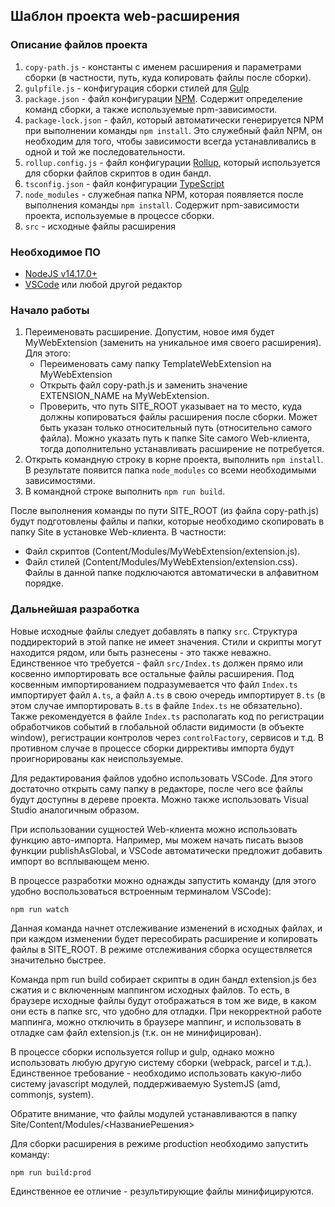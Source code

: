 ﻿## Шаблон проекта web-расширения


### Описание файлов проекта

1) `copy-path.js` - константы с именем расширения и параметрами сборки (в частности, путь, куда копировать файлы после сборки).
2) `gulpfile.js` - конфигурация сборки стилей для [Gulp](https://ru.wikipedia.org/wiki/Gulp)
3) `package.json` - файл конфигурации [NPM](https://medium.com/devschacht/node-hero-chapter-2-f04fec8182f0). Содержит определение команд сборки, а также используемые npm-зависимости.
4) `package-lock.json` - файл, который автоматически генерируется NPM при выполнении команды `npm install`. Это служебный файл NPM, он необходим для того, чтобы зависимости всегда устанавливались в одной и той же последовательности.
5) `rollup.config.js` - файл конфигурации [Rollup](https://habr.com/post/331412/), который используется для сборки файлов скриптов в один бандл.
6) `tsconfig.json` - файл конфигурации [TypeScript](https://ru.wikipedia.org/wiki/TypeScript)
7) `node_modules` - служебная папка NPM, которая появляется после выполнения команды `npm install`. Содержит npm-зависимости проекта, используемые в процессе сборки.
8) `src` - исходные файлы расширения

### Необходимое ПО

* [NodeJS v14.17.0+](https://nodejs.org/en/)
* [VSCode](https://code.visualstudio.com/) или любой другой редактор

### Начало работы

1. Переименовать расширение. Допустим, новое имя будет MyWebExtension (заменить на уникальное имя своего расширения). Для этого:
	- Переименовать саму папку TemplateWebExtension  на MyWebExtension
	- Открыть файл copy-path.js и заменить значение EXTENSION_NAME на MyWebExtension.
	- Проверить, что путь SITE_ROOT указывает на то место, куда должны копироваться файлы расширения после сборки. Может быть указан только относительный путь (относительно самого файла). Можно указать путь к папке Site самого Web-клиента, тогда дополнительно устанавливать расширение не потребуется.
2. Открыть командную строку в корне проекта, выполнить `npm install`. В результате появится папка `node_modules` со всеми необходимыми зависимостями.
3. В командной строке выполнить `npm run build`. 

После выполнения команды по пути SITE_ROOT (из файла copy-path.js) будут подготовлены файлы и папки, которые необходимо скопировать в папку Site в установке Web-клиента. В частности:
- Файл скриптов (Content/Modules/MyWebExtension/extension.js).
- Файл стилей (Content/Modules/MyWebExtension/extension.css). Файлы в данной папке подключаются автоматически в алфавитном порядке.

### Дальнейшая разработка

Новые исходные файлы следует добавлять в папку `src`. Структура поддиректорий в этой папке не имеет значения. Стили и скрипты могут находится рядом, или быть разнесены - это также неважно. Единственное что требуется - файл `src/Index.ts` должен прямо или косвенно импортировать все остальные файлы расширения. Под косвенным импортированием подразумевается что файл `Index.ts` импортирует файл `A.ts`, а файл `A.ts` в свою очередь импортирует `B.ts` (в этом случае импортировать `B.ts` в файле `Index.ts` не обязательно). Также рекомендуется в файле `Index.ts` располагать код по регистрации обработчиков событий в глобальной области видимости (в объекте window), регистрации контролов через `controlFactory`, сервисов и т.д. В противном случае в процессе сборки диррективы импорта будут проигнорированы как неиспользуемые.

Для редактирования файлов удобно использовать VSCode. Для этого достаточно открыть саму папку в редакторе, после чего все файлы будут доступны в дереве проекта. Можно также использовать Visual Studio аналогичным образом.

При использовании сущностей Web-клиента можно использовать функцию авто-импорта. Например, мы можем начать писать вызов функции publishAsGlobal, и VSCode автоматически предложит добавить импорт во всплывающем меню.

В процессе разработки можно однажды запустить команду (для этого удобно воспользоваться встроенным терминалом VSCode):

    npm run watch

Данная команда начнет отслеживание изменений в исходных файлах, и при каждом изменении будет пересобирать расширение и копировать файлы в SITE_ROOT. В режиме отслеживания сборка осуществляется значительно быстрее.

Команда npm run build собирает скрипты в один бандл extension.js без сжатия и с включенным маппингом исходных файлов. То есть, в браузере исходные файлы будут отображаться в том же виде, в каком они есть в папке src, что удобно для отладки. При некорректной работе маппинга, можно отключить в браузере маппинг, и использовать в отладке сам файл extension.js (т.к. он не минифицирован).

В процессе сборки используется rollup и gulp, однако можно использовать любую другую систему сборки (webpack, parcel и т.д.). Единственное требование - необходимо использовать какую-либо систему javascript модулей, поддерживаемую SystemJS (amd, commonjs, system).

Обратите внимание, что файлы модулей устанавливаются в папку Site/Content/Modules/<НазваниеРешения>

Для сборки расширения в режиме production необходимо запустить команду:

    npm run build:prod

Единственное ее отличие - результирующие файлы минифицируются.





